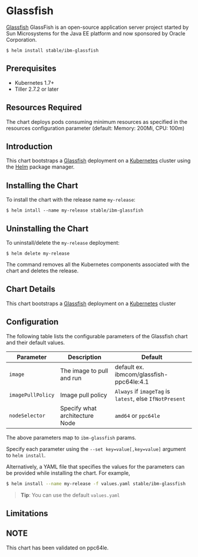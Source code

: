 # Glassfish

[Glassfish](https://javaee.github.io/glassfish/) GlassFish is an open-source application server project started by Sun Microsystems for the Java EE platform and now sponsored by Oracle Corporation.  

```console
$ helm install stable/ibm-glassfish
```

## Prerequisites

- Kubernetes 1.7+ 
- Tiller 2.7.2 or later

## Resources Required
The chart deploys pods consuming minimum resources as specified in the resources configuration parameter (default: Memory: 200Mi, CPU: 100m)

## Introduction

This chart bootstraps a [Glassfish](https://github.com/javaee/glassfish) deployment on a [Kubernetes](http://kubernetes.io) cluster using the [Helm](https://helm.sh) package manager.


## Installing the Chart

To install the chart with the release name `my-release`:

```console
$ helm intall --name my-release stable/ibm-glassfish
```

## Uninstalling the Chart

To uninstall/delete the `my-release` deployment:

```console
$ helm delete my-release
```

The command removes all the Kubernetes components associated with the chart and deletes the release.

## Chart Details
This chart bootstraps a [Glassfish](https://hub.docker.com/r/ibmcom/glassfish-ppc64le/) deployment on a [Kubernetes](http://kubernetes.io) cluster


## Configuration

The following table lists the configurable parameters of the Glassfish chart and their default values.

|      Parameter            |          Description            |                         Default                         |
|---------------------------|---------------------------------|---------------------------------------------------------|
| `image`                   | The image to pull and run       | default ex. ibmcom/glassfish-ppc64le:4.1                |
| `imagePullPolicy`         | Image pull policy               | `Always` if `imageTag` is `latest`, else `IfNotPresent` |
| `nodeSelector`            | Specify what architecture Node  | `amd64` or `ppc64le`                                    |


The above parameters map to `ibm-glassfish` params.

Specify each parameter using the `--set key=value[,key=value]` argument to `helm install`. 

Alternatively, a YAML file that specifies the values for the parameters can be provided while installing the chart. For example,

```bash
$ helm install --name my-release -f values.yaml stable/ibm-glassfish
```

> **Tip**: You can use the default `values.yaml`

## Limitations

## NOTE
This chart has been validated on ppc64le.
